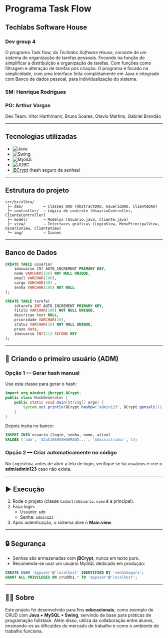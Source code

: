 # Programa Task Flow

## Techlabs Software House

### Dev group 4

O programa Task flow, da *Techlabs Software House*, consiste de um sistema de organização de tarefas pessoais.
Focando na função de simplificar a distribuição e organização de tarefas. Com funções como filtragem e alteração de tarefas pós criação.
O programa é focado na simplicidade, com uma interface feita completamente em Java e integrado com Banco de dados pessoal, para individualização do sistema.

### SM: Henrique Rodrigues

### PO: Arthur Vargas

Dev Team: Vitor Harthmann, Bruno Soares, Otavio Martins, Gabriel Brandão

---

## Tecnologias utilizadas

- ![Java](https://img.shields.io/badge/Java-ED8B00?style=for-the-badge&logo=java&logoColor=white)
- ![Swing](https://img.shields.io/badge/Swing-0081CB?style=for-the-badge&logo=java&logoColor=white)
- ![MySQL](https://img.shields.io/badge/MySQL-005C84?style=for-the-badge&logo=mysql&logoColor=white)
- ![JDBC](https://img.shields.io/badge/JDBC-07405E?style=for-the-badge&logo=java&logoColor=white)
- [jBCrypt](https://mvnrepository.com/artifact/org.mindrot/jbcrypt) (hash seguro de senhas)

---

## Estrutura do projeto

```text
src/br/ulbra/
 ├─ dao/         → Classes DAO (AbstractDAO, UsuarioDAO, ClienteDAO)
 ├─ controller/  → Lógica de controle (UsuarioController, ClienteController)
 ├─ model/       → Modelos (Usuario.java, Cliente.java)
 ├─ view/        → Interfaces gráficas (LoginView, MenuPrincipalView, UsuarioView, ClienteView)
 └─ img/         → Ícones
```

---

## Banco de Dados

``` sql
CREATE TABLE usuario(
    idusuario INT AUTO_INCREMENT PRIMARY KEY,
    nome VARCHAR(150) NOT NULL UNIQUE,
    email VARCHAR(100),
    cargo VARCHAR(50) ,
    senha VARCHAR(100) NOT NULL
);

CREATE TABLE tarefa(
    idtarefa INT AUTO_INCREMENT PRIMARY KEY,
    titulo VARCHAR(100) NOT NULL UNIQUE,
    descricao text NULL,
    prioridade VARCHAR(20),
    status VARCHAR(20) NOT NULL UNIQUE,
    prazo date,
    idusuario INT(11) SECOND KEY
);

```

---

## 👤 Criando o primeiro usuário (ADM)

### Opção 1 — Gerar hash manual
Use esta classe para gerar o hash:
```java
import org.mindrot.jbcrypt.BCrypt;
public class HashGenerator {
    public static void main(String[] args) {
        System.out.println(BCrypt.hashpw("admin123", BCrypt.gensalt()));
    }
}
```
Depois insira no banco:
```sql
INSERT INTO usuario (login, senha, nome, ativo)
VALUES ('adm', '$2a$10$HASHGERADO...', 'Administrador', 1);
```

### Opção 2 — Criar automaticamente no código
No `LoginView`, antes de abrir a tela de login, verifique se há usuários e crie o **adm/admin123** caso não exista.

---

## ▶️ Execução
1. Rode o projeto (classe `CadastroUsuario.view` é a principal).
2. Faça login:
   - Usuário: `adm`
   - Senha: `admin123`
3. Após autenticação, o sistema abre o **Main.view**.

---

## 🔒 Segurança
- Senhas são armazenadas com **jBCrypt**, nunca em texto puro.
- Recomenda-se usar um usuário MySQL dedicado em produção:
```sql
CREATE USER 'appuser'@'localhost' IDENTIFIED BY 'senhaSegura';
GRANT ALL PRIVILEGES ON cruddb1.* TO 'appuser'@'localhost';
```

---
## 👨‍🏫 Sobre
Este projeto foi desenvolvido para fins **educacionais**, como exemplo de CRUD com **Java + MySQL + Swing**, servindo de base para práticas de programação fullstack. Além disso, utiliza da collaboração entre alunos, ensinando-os as dificuldes do mercado de trabalho e como o ambiente de trabalho funciona.

